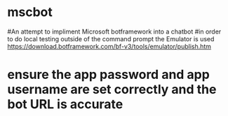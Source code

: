 # mscbot
#An attempt to impliment Microsoft botframework into a chatbot
#in order to do local testing outside of the command prompt the Emulator is used https://download.botframework.com/bf-v3/tools/emulator/publish.htm
# ensure the app password and app username are set correctly and the bot URL is accurate 
